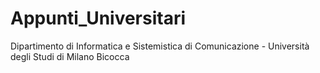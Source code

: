 # Appunti_Universitari
Dipartimento di Informatica e Sistemistica di Comunicazione - Università degli Studi di Milano Bicocca
